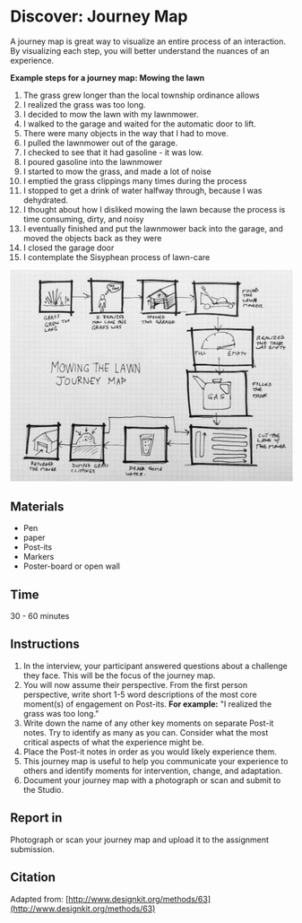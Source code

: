 # Discover: Journey Map

A journey map is great way to visualize an entire process of an interaction. By visualizing each step, you will better understand the nuances of an experience.

**Example steps for a journey map: Mowing the lawn**

1. The grass grew longer than the local township ordinance allows
2. I realized the grass was too long.
3. I decided to mow the lawn with my lawnmower.
4. I walked to the garage and waited for the automatic door to lift.
5. There were many objects in the way that I had to move.
6. I pulled the lawnmower out of the garage.
7. I checked to see that it had gasoline - it was low.
8. I poured gasoline into the lawnmower
9. I started to mow the grass, and made a lot of noise
10. I emptied the grass clippings many times during the process
11. I stopped to get a drink of water halfway through, because I was dehydrated.
12. I thought about how I disliked mowing the lawn because the process is time consuming, dirty, and noisy
13. I eventually finished and put the lawnmower back into the garage, and moved the objects back as they were
14. I closed the garage door
15. I contemplate the Sisyphean process of lawn-care

![Photo of journey map for mowing a lawn](/assets/journey-map@2x.jpg)

## Materials

* Pen
* paper
* Post-its
* Markers
* Poster-board or open wall

## Time

30 - 60 minutes

## Instructions

1. In the interview, your participant answered questions about a challenge they face. This will be the focus of the journey map.
2. You will now assume their perspective. From the first person perspective, write short 1-5 word descriptions of the most core moment\(s\) of engagement on Post-its. **For example:** "I realized the grass was too long."
3. Write down the name of any other key moments on separate Post-it notes. Try to identify as many as you can. Consider what the most critical aspects of what the experience might be. 
4. Place the Post-it notes in order as you would likely experience them.
5. This journey map is useful to help you communicate your experience to others and identify moments for intervention, change, and adaptation.
6. Document your journey map with a photograph or scan and submit to the Studio.

## Report in

Photograph or scan your journey map and upload it to the assignment submission.

## Citation

Adapted from: [http://www.designkit.org/methods/63](http://www.designkit.org/methods/63)

